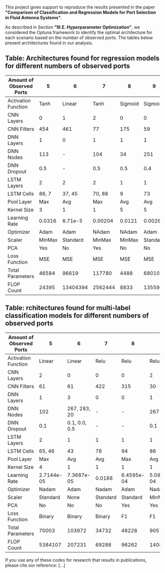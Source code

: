 This project gives support to reproduce the results presented in the paper **"Comparison of Classification and Regression Models for Port Selection in Fluid Antenna Systems"**. 

As described in Section **"III.E. Hyperparameter Optimization"**, we considered the Optuna framework to identify the optimal architecture for each scenario based on the number of observed ports. The tables below present architectures found in our analysis.

## Table: Architectures found for regression models for different numbers of observed ports
  
| Amount of Observed Ports | 5       | 6       | 7        | 8        | 9        | 10               | 15       |
|---------------------------|---------|---------|----------|----------|----------|------------------|----------|
| Activation Function       | Tanh    | Linear  | Tanh     | Sigmoid  | Sigmoid  | Tanh             | Linear   |
| CNN Layers                | 0       | 1       | 2        | 0        | 0        | 0                | 2        |
| CNN Filters               | 454     | 461     | 77       | 175      | 59       | 289              | 65       |
| DNN Layers                | 1       | 0       | 1        | 1        | 1        | 3                | 0        |
| DNN Nodes                 | 113     | -       | 104      | 34       | 251      | 244, 258, 138    | -        |
| DNN Dropout               | 0.5     | -       | 0.5      | 0.5      | 0.4      | 0.0, 0.0, 0.5    | -        |
| LSTM Layers               | 2       | 2       | 2        | 1        | 1        | 2                | 1        |
| LSTM Cells                | 86, 7   | 37, 45  | 70, 88   | 9        | 73       | 53, 70           | 95       |
| Pool Layer                | Max     | Avg     | Max      | Avg      | Avg      | Max              | Avg      |
| Kernel Size               | 3       | 1       | 1        | 5        | 5        | 3                | 4        |
| Learning Rate             | 0.0316  | 6.71e-5 | 0.00204  | 0.0121   | 0.00264  | 0.000827         | 0.00533  |
| Optimizer                 | Adam    | Adam    | NAdam    | NAdam    | Adam     | Adam             | Adam     |
| Scaler                    | MinMax  | Standard| MinMax   | MinMax   | Standard | MinMax           | Standard |
| PCA                       | Yes     | No      | Yes      | No       | No       | No               | No       |
| Loss Function             | MSE     | MSE     | MSE      | MSE      | MSE      | MSE              | MSE      |
| Total Parameters          | 46584   | 96619   | 117780   | 4488     | 68010    | 178464           | 74745    |
| FLOP Count                | 24395   | 13404394| 2562444  | 8833     | 135596   | 259612           | 16382005 |

## Table: rchitectures found for multi-label classification models for different numbers of observed ports

| Amount of Observed Ports | 5       | 6                | 7     | 8     | 9      | 10     | 15      |
|---------------------------|---------|------------------|-------|-------|--------|--------|---------|
| Activation Function       | Linear  | Linear           | Relu  | Relu  | Relu   | Tanh   | Sigmoid |
| CNN Layers                | 2       | 0                | 0     | 0     | 2      | 0      | 1       |
| CNN Filters               | 61      | 61               | 422   | 315   | 30     | 71     | 424     |
| DNN Layers                | 1       | 3                | 0     | 0     | 1      | 1      | 1       |
| DNN Nodes                 | 102     | 267, 283, 20     | -     | -     | 267    | 228    | 235     |
| DNN Dropout               | 0.1     | 0.1, 0.0, 0.5    | -     | -     | 0.1    | 0.3    | 0.4     |
| LSTM Layers               | 2       | 1                | 1     | 1     | 1      | 1      | 1       |
| LSTM Cells                | 65, 46  | 43               | 78    | 94    | 86     | 56     | 72      |
| Pool Layer                | Max     | Avg              | Avg   | Max   | Avg    | Avg    | Avg     |
| Kernel Size               | 4       | 1                | 1     | 1     | 1      | 5      | 5       |
| Learning Rate             | 2.7144e-05 | 7.3687e-05    | 0.0188| 6.4595e-04 | 5.0905e-04 | 1.0447e-04 | 1.6677e-04 |
| Optimizer                 | Nadam   | Adam             | Nadam | Adam  | Nadam  | Nadam  | Nadam   |
| Scaler                    | Standard| None             | Standard | Standard | MinMax | MinMax | MinMax |
| PCA                       | No      | No               | No    | Yes   | Yes    | No     | Yes     |
| Loss Function             | Binary  | Binary           | Binary| F1    | F1     | F1     | Binary  |
| Total Parameters          | 70003   | 103972           | 34732 | 48228 | 90577  | 50904  | 216115  |
| FLOP Count                | 5384107 | 207231           | 69286 | 96262 | 1408901| 71464  | 132356879 |

If you use any of these codes for research that results in publications, please cite our reference: [...]

